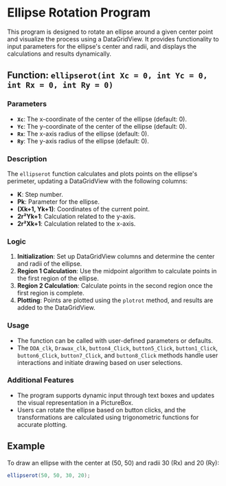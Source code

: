 # Ellipse Rotation Program

This program is designed to rotate an ellipse around a given center point and visualize the process using a DataGridView. It provides functionality to input parameters for the ellipse's center and radii, and displays the calculations and results dynamically.

## Function: `ellipserot(int Xc = 0, int Yc = 0, int Rx = 0, int Ry = 0)`

### Parameters
- **`Xc`**: The x-coordinate of the center of the ellipse (default: 0).
- **`Yc`**: The y-coordinate of the center of the ellipse (default: 0).
- **`Rx`**: The x-axis radius of the ellipse (default: 0).
- **`Ry`**: The y-axis radius of the ellipse (default: 0).

### Description
The `ellipserot` function calculates and plots points on the ellipse's perimeter, updating a DataGridView with the following columns:
- **K**: Step number.
- **Pk**: Parameter for the ellipse.
- **(Xk+1, Yk+1)**: Coordinates of the current point.
- **2r²Yk+1**: Calculation related to the y-axis.
- **2r²Xk+1**: Calculation related to the x-axis.

### Logic
1. **Initialization**: Set up DataGridView columns and determine the center and radii of the ellipse.
2. **Region 1 Calculation**: Use the midpoint algorithm to calculate points in the first region of the ellipse.
3. **Region 2 Calculation**: Calculate points in the second region once the first region is complete.
4. **Plotting**: Points are plotted using the `plotrot` method, and results are added to the DataGridView.

### Usage
- The function can be called with user-defined parameters or defaults.
- The `DDA_clk`, `Drawax_clk`, `button4_Click`, `button5_Click`, `button1_Click`, `button6_Click`, `button7_Click`, and `button8_Click` methods handle user interactions and initiate drawing based on user selections.

### Additional Features
- The program supports dynamic input through text boxes and updates the visual representation in a PictureBox.
- Users can rotate the ellipse based on button clicks, and the transformations are calculated using trigonometric functions for accurate plotting.

## Example
To draw an ellipse with the center at (50, 50) and radii 30 (Rx) and 20 (Ry):
```csharp
ellipserot(50, 50, 30, 20);
